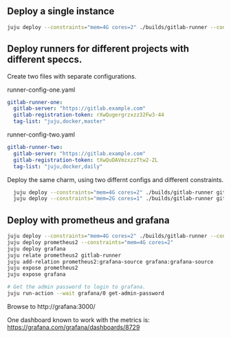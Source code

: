 ## Deploy a single instance

```bash
juju deploy --constraints="mem=4G cores=2" ./builds/gitlab-runner --config runner-config.yaml
```

## Deploy runners for different projects with different speccs.

Create two files with separate configurations.

runner-config-one.yaml
```yaml
gitlab-runner-one:
  gitlab-server: "https://gitlab.example.com"
  gitlab-registration-token: rXwQugergrzxzz32Fw3-44
  tag-list: "juju,docker,master"
```

runner-config-two.yaml
```yaml
gitlab-runner-two:
  gitlab-server: "https://gitlab.example.com"
  gitlab-registration-token: tXwQuDAVmzxzzTtw2-ZL
  tag-list: "juju,docker,daily"
```

Deploy the same charm, using two differnt configs and different constraints.

```bash
  juju deploy --constraints="mem=4G cores=2" ./builds/gitlab-runner gitlab-runner-one --config runner-config-one.yaml
  juju deploy --constraints="mem=2G cores=1" ./builds/gitlab-runner gitlab-runner-two --config runner-config-two.yaml
```

## Deploy with prometheus and grafana
```bash
juju deploy --constraints="mem=4G cores=2" ./builds/gitlab-runner --config runner-config.yaml
juju deploy prometheus2 --constraints="mem=4G cores=2"
juju deploy grafana
juju relate prometheus2 gitlab-runner
juju add-relation prometheus2:grafana-source grafana:grafana-source
juju expose prometheus2
juju expose grafana

# Get the admin password to login to grafana.
juju run-action --wait grafana/0 get-admin-password
```

Browse to http://grafana:3000/

One dashboard known to work with the metrics is: https://grafana.com/grafana/dashboards/8729
